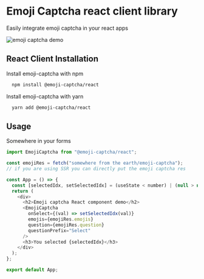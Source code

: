 # Emoji Captcha react client library

Easily integrate emoji captcha in your react apps

![emoji captcha demo](https://user-images.githubusercontent.com/23727670/153011705-020be005-a1ab-4d1c-9ec3-4c6ed9def762.gif)

## React Client Installation

Install emoji-captcha with npm

```bash
  npm install @emoji-captcha/react
```

Install emoji-captcha with yarn

```bash
  yarn add @emoji-captcha/react
```

## Usage

Somewhere in your forms

```javascript
import EmojiCaptcha from "@emoji-captcha/react";

const emojiRes = fetch("somewhere from the earth/emoji-captcha");
// if you are using SSR you can directly put the emoji captcha res

const App = () => {
  const [selectedIdx, setSelectedIdx] = (useState < number) | (null > null);
  return (
    <div>
      <h2>Emoji captcha React component demo</h2>
      <EmojiCaptcha
        onSelect={(val) => setSelectedIdx(val)}
        emojis={emojiRes.emojis}
        question={emojiRes.question}
        questionPrefix="Select"
      />
      <h3>You selected {selectedIdx}</h3>
    </div>
  );
};

export default App;
```
